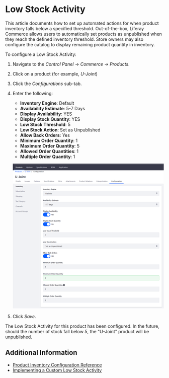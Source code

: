 # Low Stock Activity

This article documents how to set up automated actions for when product inventory falls below a specified threshold. Out-of-the-box, Liferay Commerce allows users to automatically set products as unpublished when they reach the defined inventory threshold. Store owners may also  configure the catalog to display remaining product quantity in inventory.

To configure a Low Stock Activity:

1. Navigate to the _Control Panel_ → _Commerce_ → _Products_.
1. Click on a product (for example, _U-Joint_)
1. Click the _Configurations_ sub-tab.
1. Enter the following:
    * **Inventory Engine**: Default
    * **Availability Estimate**: 5-7 Days
    * **Display Availability**: YES
    * **Display Stock Quantity**: YES
    * **Low Stock Threshold**: 5
    * **Low Stock Action**: Set as Unpublished
    * **Allow Back Orders**: Yes
    * **Minimum Order Quantity**: 1
    * **Maximum Order Quantity**: 5
    * **Allowed Order Quantities**: 1
    * **Multiple Order Quantity**: 1

    ![Product Configuration for Low Stock Activity](./low-stock-activity/images/01.png "Product Configuration for Low Stock Activity")

1. Click _Save_.

The Low Stock Activity for this product has been configured. In the future, should the number of stock fall below _5_, the "U-Joint" product will be unpublished.

## Additional Information

* [Product Inventory Configuration Reference](../product-inventory-configuration-reference/README.md)
* [Implementing a Custom Low Stock Activity](../../../../developer-guide/tutorial/implementing-a-custom-low-stock-activity/README.md)
